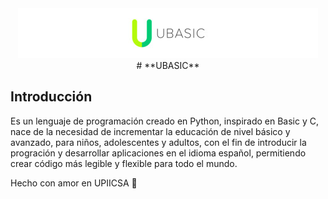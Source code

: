 <div align="center"> 
  <img src="icons/logo_size.jpg">
</div>

<div align="center"> 
# **UBASIC**
</div>

## Introducción

Es un lenguaje de programación creado en Python, inspirado en Basic  y C, nace de la necesidad de incrementar la educación de nivel básico y avanzado, para niños,  adolescentes y adultos, con el fin de introducir la progración y desarrollar aplicaciones en el idioma español, permitiendo crear código más legible y flexible para todo el mundo.

Hecho con amor en UPIICSA 💚